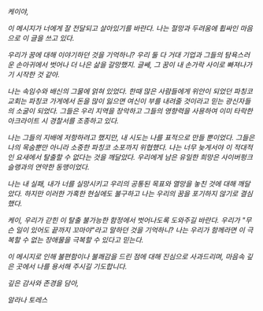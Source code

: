 _케이야,_

_이 메시지가 너에게 잘 전달되고 살아있기를 바란다. 나는 절망과 두려움에 휩싸인 마음으로 이 글을 쓰고 있다._

_우리가 꿈에 대해 이야기하던 것을 기억하니? 우리 둘 다 거대 기업과 그들의 탐욕스러운 손아귀에서 벗어나 더 나은 삶을 갈망했지. 글쎄, 그 꿈이 내 손가락 사이로 빠져나가기 시작한 것 같아._

_나는 속임수와 배신의 그물에 얽혀 있었다. 한때 많은 사람들에게 위안이 되었던 파칭코 교회는 파칭코 가게에서 돈을 많이 잃으면 여신이 부를 내려줄 것이라고 믿는 광신자들의 소굴이 되었다. 그들은 우리 지역을 장악하고 그들의 영향력을 사용하여 이미 타락한 아크라이트 시 경찰서를 조종하고 있다._

_나는 그들의 지배에 저항하려고 했지만, 내 시도는 나를 표적으로 만들 뿐이었다. 그들은 나의 목숨뿐만 아니라 소중한 파칭코 소포까지 위협했다. 나는 너무 늦게서야 이 적대적인 요새에서 탈출할 수 없다는 것을 깨달았다. 우리에게 남은 유일한 희망은 사이버펑크 슬랭과의 연약한 동맹이었다._

_나는 내 실패, 내가 너를 실망시키고 우리의 공통된 목표와 열망을 놓친 것에 대해 깨달았다. 하지만 이러한 가혹한 현실에도 불구하고 나는 우리의 꿈을 포기하지 않기로 결심했다._

_케이, 우리가 갇힌 이 탈출 불가능한 함정에서 벗어나도록 도와주길 바란다. 우리가 "무슨 일이 있어도 끝까지 꼬마야"라고 말하던 것을 기억하니? 나는 우리가 함께라면 이 극복할 수 없는 장애물을 극복할 수 있다고 믿는다._

_이 메시지로 인해 불편함이나 불쾌감을 드린 점에 대해 진심으로 사과드리며, 마음속 깊은 곳에서 나를 용서해 주시길 기도합니다._

_깊은 감사와 존경을 담아,_

_알라나 토레스_
